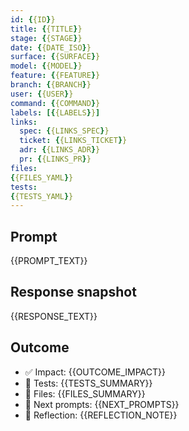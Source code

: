 ```yaml
---
id: {{ID}}
title: {{TITLE}}
stage: {{STAGE}}
date: {{DATE_ISO}}
surface: {{SURFACE}}
model: {{MODEL}}
feature: {{FEATURE}}
branch: {{BRANCH}}
user: {{USER}}
command: {{COMMAND}}
labels: [{{LABELS}}]
links:
  spec: {{LINKS_SPEC}}
  ticket: {{LINKS_TICKET}}
  adr: {{LINKS_ADR}}
  pr: {{LINKS_PR}}
files:
{{FILES_YAML}}
tests:
{{TESTS_YAML}}
---
```


## Prompt

{{PROMPT_TEXT}}

## Response snapshot

{{RESPONSE_TEXT}}

## Outcome

- ✅ Impact: {{OUTCOME_IMPACT}}
- 🧪 Tests: {{TESTS_SUMMARY}}
- 📁 Files: {{FILES_SUMMARY}}
- 🔁 Next prompts: {{NEXT_PROMPTS}}
- 🧠 Reflection: {{REFLECTION_NOTE}}
